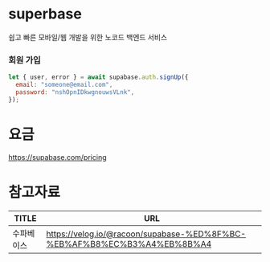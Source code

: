 # superbase
쉽고 빠른 모바일/웹 개발을 위한 노코드 백엔드 서비스

### 회원 가입
```jsx
let { user, error } = await supabase.auth.signUp({
  email: "someone@email.com",
  password: "nshOpnIDkwgnouwsVLnk",
});
```

# 요금
https://supabase.com/pricing

# 참고자료
|TITLE|URL|
|---|---|
|수파베이스|https://velog.io/@racoon/supabase-%ED%8F%BC-%EB%AF%B8%EC%B3%A4%EB%8B%A4|
